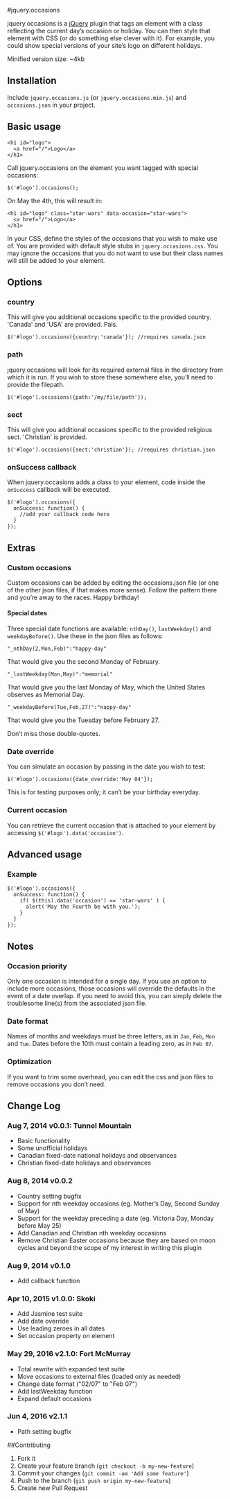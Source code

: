 #jquery.occasions

jquery.occasions is a [jQuery](http://www.jquery.com/) plugin that tags an element with a class reflecting the current day’s occasion or holiday. You can then style that element with CSS (or do something else clever with it). For example, you could show special versions of your site’s logo on different holidays.

Minified version size: ~4kb

## Installation

Include `jquery.occasions.js` (or `jquery.occasions.min.js`) and `occasions.json` in your project.

## Basic usage

```
<h1 id="logo">
  <a href="/">Logo</a>
</h1>
```
Call jquery.occasions on the element you want tagged with special occasions:
```
$('#logo').occasions();
```

On May the 4th, this will result in:

```
<h1 id="logo" class="star-wars" data-occasion="star-wars">
  <a href="/">Logo</a>
</h1>
```

In your CSS, define the styles of the occasions that you wish to make use of. You are provided with default style stubs in `jquery.occasions.css`. You may ignore the occasions that you do not want to use but their class names will still be added to your element.

## Options

### country

This will give you additional occasions specific to the provided country. 'Canada' and 'USA' are provided. Pals.

```
$('#logo').occasions({country:'canada'}); //requires canada.json
```

### path

jquery.occasions will look for its required external files in the directory from which it is run. If you wish to store these somewhere else, you’ll need to provide the filepath.

```
$('#logo').occasions({path:'/my/file/path'});
```

### sect

This will give you additional occasions specific to the provided religious sect. 'Christian' is provided.

```
$('#logo').occasions({sect:'christian'}); //requires christian.json
```

### onSuccess callback

When jquery.occasions adds a class to your element, code inside the `onSuccess` callback will be executed.

```
$('#logo').occasions({
  onSuccess: function() {
    //add your callback code here
  }
});
```

## Extras

### Custom occasions

Custom occasions can be added by editing the occasions.json file (or one of the other json files, if
that makes more sense). Follow the pattern there and you’re away to the races. Happy birthday!

#### Special dates

Three special date functions are available: `nthDay()`, `lastWeekday()` and `weekdayBefore()`. Use these in the json files as follows:

```
"_nthDay(2,Mon,Feb)":"happy-day"
```
That would give you the second Monday of February.

```
"_lastWeekday(Mon,May)":"memorial"
```
That would give you the last Monday of May, which the United States observes as Memorial Day.

```
"_weekdayBefore(Tue,Feb,27)":"nappy-day"
```
That would give you the Tuesday before February 27.

Don’t miss those double-quotes.


### Date override

You can simulate an occasion by passing in the date you wish to test:

```
$('#logo').occasions({date_override:'May 04'});
```

This is for testing purposes only; it can’t be your birthday everyday.

### Current occasion

You can retrieve the current occasion that is attached to your element by accessing `$('#logo').data('occasion')`.

## Advanced usage

### Example
```
$('#logo').occasions({
  onSuccess: function() {
    if( $(this).data('occasion') == 'star-wars' ) {
      alert('May the Fourth be with you.');
    }
  }
});
```

## Notes

### Occasion priority

Only one occasion is intended for a single day. If you use an option to include more occasions,
those occasions will override the defaults in the event of a date overlap. If you need to avoid
this, you can simply delete the troublesome line(s) from the associated json file.

### Date format

Names of months and weekdays must be three letters, as in `Jan`, `Feb`, `Mon` and `Tue`. Dates before the 10th must contain a leading zero, as in `Feb 07`.

### Optimization

If you want to trim some overhead, you can edit the css and json files to remove occasions you don’t
need.

## Change Log

### Aug 7, 2014 v0.0.1: Tunnel Mountain

* Basic functionality
* Some unofficial holidays
* Canadian fixed-date national holidays and observances
* Christian fixed-date holidays and observances

### Aug 8, 2014 v0.0.2

* Country setting bugfix
* Support for nth weekday occasions (eg. Mother’s Day, Second Sunday of May)
* Support for the weekday preceding a date (eg. Victoria Day, Monday before May 25)
* Add Canadian and Christian nth weekday occasions
* Remove Christian Easter occasions because they are based on moon cycles and beyond the scope of my interest in writing this plugin

### Aug 9, 2014 v0.1.0

* Add callback function

### Apr 10, 2015 v1.0.0: Skoki

* Add Jasmine test suite
* Add date override
* Use leading zeroes in all dates
* Set occasion property on element

### May 29, 2016 v2.1.0: Fort McMurray

* Total rewrite with expanded test suite
* Move occasions to external files (loaded only as needed)
* Change date format ("02/07" to "Feb 07")
* Add lastWeekday function
* Expand default occasions

### Jun 4, 2016 v2.1.1

* Path setting bugfix

##Contributing

1. Fork it
2. Create your feature branch (`git checkout -b my-new-feature`)
3. Commit your changes (`git commit -am 'Add some feature'`)
4. Push to the branch (`git push origin my-new-feature`)
5. Create new Pull Request
